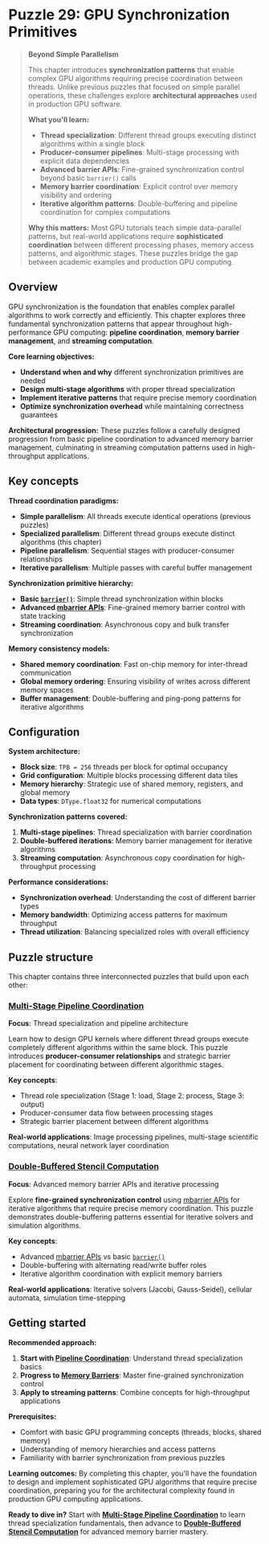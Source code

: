 # Puzzle 29: GPU Synchronization Primitives

> **Beyond Simple Parallelism**
>
> This chapter introduces **synchronization patterns** that enable complex GPU algorithms requiring precise coordination between threads. Unlike previous puzzles that focused on simple parallel operations, these challenges explore **architectural approaches** used in production GPU software.
>
> **What you'll learn:**
> - **Thread specialization**: Different thread groups executing distinct algorithms within a single block
> - **Producer-consumer pipelines**: Multi-stage processing with explicit data dependencies
> - **Advanced barrier APIs**: Fine-grained synchronization control beyond basic `barrier()` calls
> - **Memory barrier coordination**: Explicit control over memory visibility and ordering
> - **Iterative algorithm patterns**: Double-buffering and pipeline coordination for complex computations
>
> **Why this matters:** Most GPU tutorials teach simple data-parallel patterns, but real-world applications require **sophisticated coordination** between different processing phases, memory access patterns, and algorithmic stages. These puzzles bridge the gap between academic examples and production GPU computing.

## Overview

GPU synchronization is the foundation that enables complex parallel algorithms to work correctly and efficiently. This chapter explores three fundamental synchronization patterns that appear throughout high-performance GPU computing: **pipeline coordination**, **memory barrier management**, and **streaming computation**.

**Core learning objectives:**
- **Understand when and why** different synchronization primitives are needed
- **Design multi-stage algorithms** with proper thread specialization
- **Implement iterative patterns** that require precise memory coordination
- **Optimize synchronization overhead** while maintaining correctness guarantees

**Architectural progression:** These puzzles follow a carefully designed progression from basic pipeline coordination to advanced memory barrier management, culminating in streaming computation patterns used in high-throughput applications.

## Key concepts

**Thread coordination paradigms:**
- **Simple parallelism**: All threads execute identical operations (previous puzzles)
- **Specialized parallelism**: Different thread groups execute distinct algorithms (this chapter)
- **Pipeline parallelism**: Sequential stages with producer-consumer relationships
- **Iterative parallelism**: Multiple passes with careful buffer management

**Synchronization primitive hierarchy:**
- **Basic [`barrier()`](https://docs.modular.com/mojo/stdlib/gpu/sync/#barrier)**: Simple thread synchronization within blocks
- **Advanced [mbarrier APIs](https://docs.modular.com/mojo/stdlib/gpu/sync/)**: Fine-grained memory barrier control with state tracking
- **Streaming coordination**: Asynchronous copy and bulk transfer synchronization

**Memory consistency models:**
- **Shared memory coordination**: Fast on-chip memory for inter-thread communication
- **Global memory ordering**: Ensuring visibility of writes across different memory spaces
- **Buffer management**: Double-buffering and ping-pong patterns for iterative algorithms

## Configuration

**System architecture:**
- **Block size**: `TPB = 256` threads per block for optimal occupancy
- **Grid configuration**: Multiple blocks processing different data tiles
- **Memory hierarchy**: Strategic use of shared memory, registers, and global memory
- **Data types**: `DType.float32` for numerical computations

**Synchronization patterns covered:**
1. **Multi-stage pipelines**: Thread specialization with barrier coordination
2. **Double-buffered iterations**: Memory barrier management for iterative algorithms
3. **Streaming computation**: Asynchronous copy coordination for high-throughput processing

**Performance considerations:**
- **Synchronization overhead**: Understanding the cost of different barrier types
- **Memory bandwidth**: Optimizing access patterns for maximum throughput
- **Thread utilization**: Balancing specialized roles with overall efficiency

## Puzzle structure

This chapter contains three interconnected puzzles that build upon each other:

### **[Multi-Stage Pipeline Coordination](barrier.md)**

**Focus**: Thread specialization and pipeline architecture

Learn how to design GPU kernels where different thread groups execute completely different algorithms within the same block. This puzzle introduces **producer-consumer relationships** and strategic barrier placement for coordinating between different algorithmic stages.

**Key concepts**:
- Thread role specialization (Stage 1: load, Stage 2: process, Stage 3: output)
- Producer-consumer data flow between processing stages
- Strategic barrier placement between different algorithms

**Real-world applications**: Image processing pipelines, multi-stage scientific computations, neural network layer coordination

### **[Double-Buffered Stencil Computation](memory_barrier.md)**

**Focus**: Advanced memory barrier APIs and iterative processing

Explore **fine-grained synchronization control** using [mbarrier APIs](https://docs.modular.com/mojo/stdlib/gpu/sync/) for iterative algorithms that require precise memory coordination. This puzzle demonstrates double-buffering patterns essential for iterative solvers and simulation algorithms.

**Key concepts**:
- Advanced [mbarrier APIs](https://docs.modular.com/mojo/stdlib/gpu/sync/) vs basic [`barrier()`](https://docs.modular.com/mojo/stdlib/gpu/sync/#barrier)
- Double-buffering with alternating read/write buffer roles
- Iterative algorithm coordination with explicit memory barriers

**Real-world applications**: Iterative solvers (Jacobi, Gauss-Seidel), cellular automata, simulation time-stepping

## Getting started

**Recommended approach:**
1. **Start with [Pipeline Coordination](barrier.md)**: Understand thread specialization basics
2. **Progress to [Memory Barriers](memory_barrier.md)**: Master fine-grained synchronization control
3. **Apply to streaming patterns**: Combine concepts for high-throughput applications

**Prerequisites:**
- Comfort with basic GPU programming concepts (threads, blocks, shared memory)
- Understanding of memory hierarchies and access patterns
- Familiarity with barrier synchronization from previous puzzles

**Learning outcomes:**
By completing this chapter, you'll have the foundation to design and implement sophisticated GPU algorithms that require precise coordination, preparing you for the architectural complexity found in production GPU computing applications.

**Ready to dive in?** Start with **[Multi-Stage Pipeline Coordination](barrier.md)** to learn thread specialization fundamentals, then advance to **[Double-Buffered Stencil Computation](memory_barrier.md)** for advanced memory barrier mastery.
